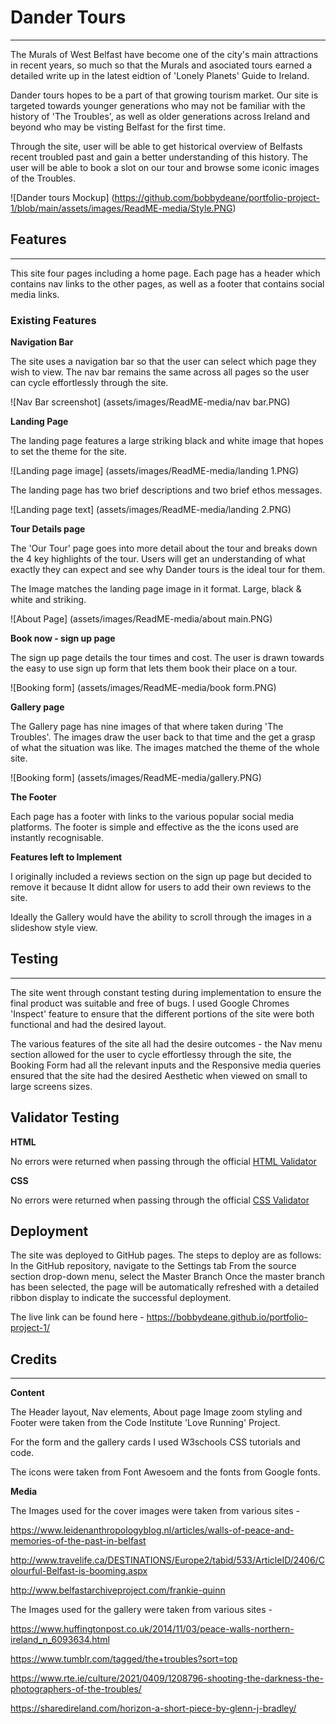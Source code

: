 # Dander Tours
<hr>
The Murals of West Belfast have become one of the city's main attractions in recent years, so much so that the Murals and asociated tours earned a detailed write up in the latest eidtion of 'Lonely Planets' Guide to Ireland.

Dander tours hopes to be a part of that growing tourism market. Our site is targeted towards younger generations who may not be familiar with the history of 'The Troubles', as well as older generations across Ireland and beyond who may be visting Belfast for the first time.

Through the site, user will be able to get historical overview of Belfasts recent troubled past and gain a better understanding of this history. The user will be able to book a slot on our tour and browse some iconic images of the Troubles. 

![Dander tours Mockup] (https://github.com/bobbydeane/portfolio-project-1/blob/main/assets/images/ReadME-media/Style.PNG)

## Features
<hr>
This site four pages including a home page. Each page has a header which contains nav links to the other pages, as well as a footer that contains social media links.



### Existing Features


**Navigation Bar**

The site uses a navigation bar so that the user can select which page they wish to view. The nav bar remains the same across all pages so the user can cycle effortlessly through the site.

![Nav Bar screenshot] (assets/images/ReadME-media/nav bar.PNG)



**Landing Page**

The landing page features a large striking black and white image that hopes to set the theme for the site.

![Landing page image] (assets/images/ReadME-media/landing 1.PNG)

The landing page has two brief descriptions and two brief ethos messages.

![Landing page text] (assets/images/ReadME-media/landing 2.PNG)


**Tour Details page**

The 'Our Tour' page goes into more detail about the tour and breaks down the 4 key highlights of the tour. Users will get an understanding of what exactly they can expect and see why Dander tours is the ideal tour for them.

The Image matches the landing page image in it format. Large, black & white and striking.

![About Page] (assets/images/ReadME-media/about main.PNG)



**Book now - sign up page**

The sign up page details the tour times and cost. The user is drawn towards the easy to use sign up form that lets them book their place on a tour.

![Booking form] (assets/images/ReadME-media/book form.PNG)



**Gallery page**

The Gallery page has nine images of that where taken during 'The Troubles'. The images draw the user back to that time and the get a grasp of what the situation was like. The images matched the theme of the whole site.

![Booking form] (assets/images/ReadME-media/gallery.PNG)



**The Footer**

Each page has a footer with links to the various popular social media platforms. The footer is simple and effective as the the icons used are instantly recognisable.


**Features left to Implement**

I originally included a reviews section on the sign up page but decided to remove it because It didnt allow for users to add their own reviews to the site.

Ideally the Gallery would have the ability to scroll through the images in a slideshow style view.



## Testing ##
<hr>

The site went through constant testing during implementation to ensure the final product was suitable and free of bugs. I used Google Chromes 'Inspect' feature to ensure that the different portions of the site were both functional and had the desired layout.

The various features of the site all had the desire outcomes - the Nav menu section allowed for the user to cycle effortlessy through the site, the Booking Form had all the relevant inputs and the Responsive media queries ensured that the site had the desired Aesthetic when viewed on small to large screens sizes.


## Validator Testing ##

**HTML**

No errors were returned when passing through the official [HTML Validator](https://validator.w3.org/nu/?doc=https%3A%2F%2Fbobbydeane.github.io%2Fportfolio-project-1)


**CSS**

No errors were returned when passing through the official [CSS Validator](https://jigsaw.w3.org/css-validator/validator?uri=https%3A%2F%2Fbobbydeane.github.io%2Fportfolio-project-1%2F&profile=css3svg&usermedium=all&warning=1&vextwarning=&lang=en)


## Deployment ##


The site was deployed to GitHub pages. The steps to deploy are as follows:
In the GitHub repository, navigate to the Settings tab
From the source section drop-down menu, select the Master Branch
Once the master branch has been selected, the page will be automatically refreshed with a detailed ribbon display to indicate the successful deployment.

The live link can be found here - https://bobbydeane.github.io/portfolio-project-1/


## Credits ##
<hr>

**Content**

The Header layout, Nav elements, About page Image zoom styling and Footer were taken from the Code Institute 'Love Running' Project.

For the form and the gallery cards I used W3schools CSS tutorials and code.

The icons were taken from Font Awesoem and the fonts from Google fonts.

**Media**

The Images used for the cover images were taken from various sites -

https://www.leidenanthropologyblog.nl/articles/walls-of-peace-and-memories-of-the-past-in-belfast

http://www.travelife.ca/DESTINATIONS/Europe2/tabid/533/ArticleID/2406/Colourful-Belfast-is-booming.aspx 

http://www.belfastarchiveproject.com/frankie-quinn

The Images used for the gallery were taken from various sites -

https://www.huffingtonpost.co.uk/2014/11/03/peace-walls-northern-ireland_n_6093634.html

https://www.tumblr.com/tagged/the+troubles?sort=top

https://www.rte.ie/culture/2021/0409/1208796-shooting-the-darkness-the-photographers-of-the-troubles/

https://sharedireland.com/horizon-a-short-piece-by-glenn-j-bradley/





